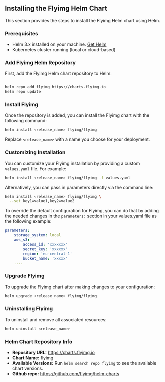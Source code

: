 ## Installing the Flyimg Helm Chart

This section provides the steps to install the Flyimg Helm chart using Helm.

### Prerequisites

- Helm 3.x installed on your machine. [Get Helm](https://helm.sh/docs/intro/install/)
- Kubernetes cluster running (local or cloud-based)

### Add Flyimg Helm Repository

First, add the Flyimg Helm chart repository to Helm:

```sh

helm repo add flyimg https://charts.flyimg.io
helm repo update
```

### Install Flyimg

Once the repository is added, you can install the Flyimg chart with the following command:

```sh
helm install <release_name> flyimg/flyimg
```

Replace `<release_name>` with a name you choose for your deployment.

### Customizing Installation

You can customize your Flyimg installation by providing a custom `values.yaml` file. For example:

```sh
helm install <release_name> flyimg/flyimg -f values.yaml
```

Alternatively, you can pass in parameters directly via the command line:

```sh
helm install <release_name> flyimg/flyimg \
  --set key1=value1,key2=value2
```

To override the default configuration for Flyimg, you can do that by adding the needed changes in the `parameters:` section in your values.yaml file as the following example:

```yaml
parameters:
    storage_system: local
    aws_s3:
        access_id: 'xxxxxxx'
        secret_key: 'xxxxxx'
        region: 'eu-central-1'
        bucket_name: 'xxxxx'
    ....
```

### Upgrade Flyimg

To upgrade the Flyimg chart after making changes to your configuration:

```sh
helm upgrade <release_name> flyimg/flyimg
```

### Uninstalling Flyimg

To uninstall and remove all associated resources:

```sh
helm uninstall <release_name>
```

### Helm Chart Repository Info

- **Repository URL:** https://charts.flyimg.io
- **Chart Name:** flyimg
- **Available Versions:** Run `helm search repo flyimg` to see the available chart versions.
- **Github repo:** https://github.com/flyimg/helm-charts
